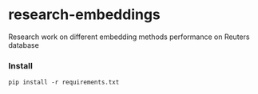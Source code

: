 # research-embeddings
Research work on different embedding methods performance on Reuters database

### Install

	pip install -r requirements.txt

